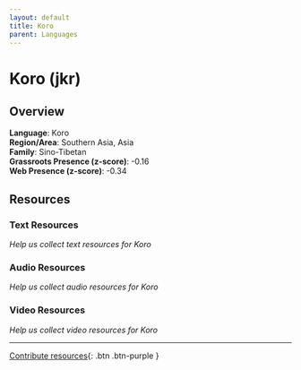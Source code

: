 ```yaml
---
layout: default
title: Koro
parent: Languages
---
```


# Koro (jkr)

## Overview

**Language**: Koro  
**Region/Area**: Southern Asia, Asia  
**Family**: Sino-Tibetan  
**Grassroots Presence (z-score)**: -0.16  
**Web Presence (z-score)**: -0.34  

## Resources

### Text Resources
*Help us collect text resources for Koro*

### Audio Resources
*Help us collect audio resources for Koro*

### Video Resources
*Help us collect video resources for Koro*

---

[Contribute resources](https://forms.office.com/e/1SfLJx3u1r){: .btn .btn-purple }
